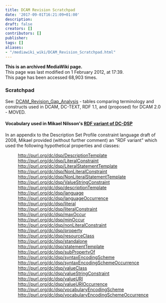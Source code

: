 ```yaml
---
title: DCAM Revision Scratchpad
date: '2017-09-01T16:21:09+01:00'
description: 
draft: false
creators: []
contributors: []
publisher: 
tags: []
aliases:
- "/mediawiki_wiki/DCAM_Revision_Scratchpad.html"
---
```


 **This is an archived MediaWiki page.**  
This page was last modified on 1 February 2012, at 17:39.  
This page has been accessed 68,903 times.

### Scratchpad 

See: [DCAM\_Revision\_Gap\_Analysis](/mediawiki_wiki/DCAM_Revision_Gap_Analysis "DCAM Revision Gap Analysis") - tables comparing terminology and constructs used in DCAM, DC-TEXT, RDF 1.1, and (proposed) for DCAM 2.0 - MOVED.

#### Vocabulary used in Mikael Nilsson's [RDF variant of DC-DSP](http://dublincore.org/documents/dc-dsp/#sect-8) 

In an appendix to the Description Set Profile constraint language draft of 2008, Mikael provided (without further comment) an "RDF variant" which used the following hypothetical properties and classes:

<dl>
<dd>
<a href="http://purl.org/dc/dsp/DescriptionTemplate" class="external free" rel="nofollow">http://purl.org/dc/dsp/DescriptionTemplate</a>
</dd>
<dd>
<a href="http://purl.org/dc/dsp/LiteralConstraint" class="external free" rel="nofollow">http://purl.org/dc/dsp/LiteralConstraint</a>
</dd>
<dd>
<a href="http://purl.org/dc/dsp/LiteralStatementTemplate" class="external free" rel="nofollow">http://purl.org/dc/dsp/LiteralStatementTemplate</a>
</dd>
<dd>
<a href="http://purl.org/dc/dsp/NonLiteralConstraint" class="external free" rel="nofollow">http://purl.org/dc/dsp/NonLiteralConstraint</a>
</dd>
<dd>
<a href="http://purl.org/dc/dsp/NonLiteralStatementTemplate" class="external free" rel="nofollow">http://purl.org/dc/dsp/NonLiteralStatementTemplate</a>
</dd>
<dd>
<a href="http://purl.org/dc/dsp/ValueStringConstraint" class="external free" rel="nofollow">http://purl.org/dc/dsp/ValueStringConstraint</a>
</dd>
<dd>
<a href="http://purl.org/dc/dsp/descriptionTemplate" class="external free" rel="nofollow">http://purl.org/dc/dsp/descriptionTemplate</a>
</dd>
<dd>
<a href="http://purl.org/dc/dsp/language" class="external free" rel="nofollow">http://purl.org/dc/dsp/language</a>
</dd>
<dd>
<a href="http://purl.org/dc/dsp/languageOccurrence" class="external free" rel="nofollow">http://purl.org/dc/dsp/languageOccurrence</a>
</dd>
<dd>
<a href="http://purl.org/dc/dsp/literal" class="external free" rel="nofollow">http://purl.org/dc/dsp/literal</a>
</dd>
<dd>
<a href="http://purl.org/dc/dsp/literalConstraint" class="external free" rel="nofollow">http://purl.org/dc/dsp/literalConstraint</a>
</dd>
<dd>
<a href="http://purl.org/dc/dsp/maxOccur" class="external free" rel="nofollow">http://purl.org/dc/dsp/maxOccur</a>
</dd>
<dd>
<a href="http://purl.org/dc/dsp/minOccur" class="external free" rel="nofollow">http://purl.org/dc/dsp/minOccur</a>
</dd>
<dd>
<a href="http://purl.org/dc/dsp/nonLiteralConstraint" class="external free" rel="nofollow">http://purl.org/dc/dsp/nonLiteralConstraint</a>
</dd>
<dd>
<a href="http://purl.org/dc/dsp/property" class="external free" rel="nofollow">http://purl.org/dc/dsp/property</a>
</dd>
<dd>
<a href="http://purl.org/dc/dsp/resourceClass" class="external free" rel="nofollow">http://purl.org/dc/dsp/resourceClass</a>
</dd>
<dd>
<a href="http://purl.org/dc/dsp/standalone" class="external free" rel="nofollow">http://purl.org/dc/dsp/standalone</a>
</dd>
<dd>
<a href="http://purl.org/dc/dsp/statementTemplate" class="external free" rel="nofollow">http://purl.org/dc/dsp/statementTemplate</a>
</dd>
<dd>
<a href="http://purl.org/dc/dsp/subPropertyOf" class="external free" rel="nofollow">http://purl.org/dc/dsp/subPropertyOf</a>
</dd>
<dd>
<a href="http://purl.org/dc/dsp/syntaxEncodingScheme" class="external free" rel="nofollow">http://purl.org/dc/dsp/syntaxEncodingScheme</a>
</dd>
<dd>
<a href="http://purl.org/dc/dsp/syntaxEncodingSchemeOccurrence" class="external free" rel="nofollow">http://purl.org/dc/dsp/syntaxEncodingSchemeOccurrence</a>
</dd>
<dd>
<a href="http://purl.org/dc/dsp/valueClass" class="external free" rel="nofollow">http://purl.org/dc/dsp/valueClass</a>
</dd>
<dd>
<a href="http://purl.org/dc/dsp/valueStringConstraint" class="external free" rel="nofollow">http://purl.org/dc/dsp/valueStringConstraint</a>
</dd>
<dd>
<a href="http://purl.org/dc/dsp/valueURI" class="external free" rel="nofollow">http://purl.org/dc/dsp/valueURI</a>
</dd>
<dd>
<a href="http://purl.org/dc/dsp/valueURIOccurrence" class="external free" rel="nofollow">http://purl.org/dc/dsp/valueURIOccurrence</a>
</dd>
<dd>
<a href="http://purl.org/dc/dsp/vocabularyEncodingScheme" class="external free" rel="nofollow">http://purl.org/dc/dsp/vocabularyEncodingScheme</a>
</dd>
<dd>
<a href="http://purl.org/dc/dsp/vocabularyEncodingSchemeOccurrence" class="external free" rel="nofollow">http://purl.org/dc/dsp/vocabularyEncodingSchemeOccurrence</a>
</dd>
</dl>


